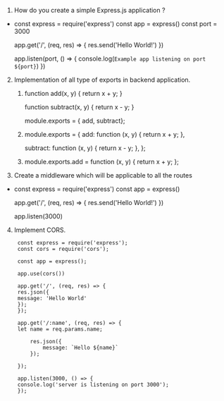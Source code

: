 1. How do you create a simple Express.js application ?

- const express = require('express')
  const app = express()
  const port = 3000

  app.get('/', (req, res) => {
  res.send('Hello World!')
  })

  app.listen(port, () => {
  console.log(`Example app listening on port ${port}`)
  })

2. Implementation of all type of exports in backend application.

   1. function add(x, y) {
      return x + y;
      }

      function subtract(x, y) {
      return x - y;
      }

      module.exports = { add, subtract};

   2. module.exports = {
      add: function (x, y) {
      return x + y;
      },

      subtract: function (x, y) {
      return x - y;
      },
      };

   3. module.exports.add = function (x, y) {
      return x + y;
      };

3. Create a middleware which will be applicable to all the routes

- const express = require('express')
  const app = express()

  app.get('/', (req, res) => {
  res.send('Hello World!')
  })

  app.listen(3000)

4. Implement CORS.

        const express = require('express');
        const cors = require('cors');
    
        const app = express();
    
        app.use(cors())
    
        app.get('/', (req, res) => {
        res.json({
        message: 'Hello World'
        });
        });
    
        app.get('/:name', (req, res) => {
        let name = req.params.name;
    
            res.json({
                message: `Hello ${name}`
            });
    
        });
    
        app.listen(3000, () => {
        console.log('server is listening on port 3000');
        });
